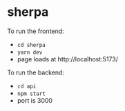 # sherpa

To run the frontend: 
- `cd sherpa`
- `yarn dev`
-  page loads at http://localhost:5173/


To run the backend:
- `cd api`
- `npm start`
- port is 3000
